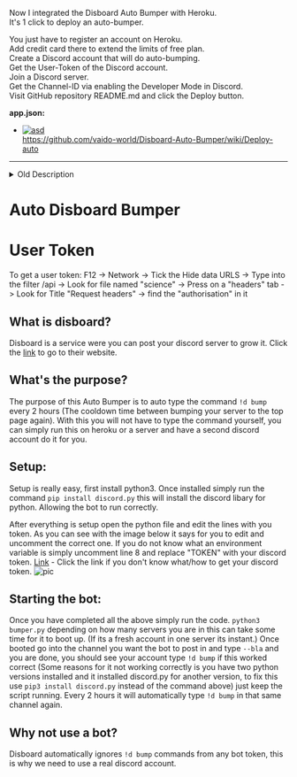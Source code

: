 
Now I integrated the Disboard Auto Bumper with Heroku.   
It's 1 click to deploy an auto-bumper. 

You just have to register an account on Heroku.  
Add credit card there to extend the limits of free plan.  
Create a Discord account that will do auto-bumping.  
Get the User-Token of the Discord account.  
Join a Discord server.  
Get the Channel-ID via enabling the Developer Mode in Discord.  
Visit GitHub repository README.md and click the Deploy button.  

**app.json:**   
* [![asd](https://camo.githubusercontent.com/bcffcd4a539d4b3c4bde97e0cea7503b9ac8d751ff8e4b5c5ad007a0eb59f518/68747470733a2f2f7777772e6865726f6b7563646e2e636f6d2f6465706c6f792f627574746f6e2e706e67)](https://www.heroku.com/deploy/?template=https://github.com/vaido-world/Disboard-Auto-Bumper)  
https://github.com/vaido-world/Disboard-Auto-Bumper/wiki/Deploy-auto

---
<details>
    <summary>Old Description</summary>
Create a new Discord account.   
Get the UserToken. https://github.com/vaido-world/Disboard-Auto-Bumper/blob/master/UserToken2021.md  
Join a server with it.     
Activate Discord Developer's mode for the Discord account.    
Left click the wanted channel.    
Copy the Channel ID.  

Create Heroku account and and log-in into Heroku.
  
Deploy the Discord Bot based on your Discord UserToken and Channel ID.  
  
</details>






# Auto Disboard Bumper

# User Token 
To get a user token: F12 -> Network -> Tick the Hide data URLS -> Type into the filter /api -> Look for file named "science" -> Press on a "headers" tab -> Look for Title "Request headers" -> find the "authorisation" in it

## What is disboard?
Disboard is a service were you can post your discord server to grow it. Click the [link](https://disboard.org/) to go to their website.

## What's the purpose?
The purpose of this Auto Bumper is to auto type the command `!d bump` every 2 hours (The cooldown time between bumping your server to the top page again). With this you will not have to type the command yourself, you can simply run this on heroku or a server and have a second discord account do it for you.

## Setup:
Setup is really easy, first install python3. Once installed simply run the command `pip install discord.py` this will install the discord libary for python. Allowing the bot to run correctly. 

After everything is setup open the python file and edit the lines with you token. As you can see with the image below it says for you to edit and uncomment the correct one. If you do not know what an environment variable is simply uncomment line 8 and replace "TOKEN" with your discord token. [Link](https://www.youtube.com/watch?v=tI1lzqzLQCs) - Click the link if you don't know what/how to get your discord token.
![pic](https://user-images.githubusercontent.com/21064622/120111142-70a50a80-c179-11eb-9380-6433c2e5f8cc.png)


## Starting the bot:
Once you have completed all the above simply run the code. `python3 bumper.py` depending on how many servers you are in this can take some time for it to boot up. (If its a fresh account in one server its instant.) Once booted go into the channel you want the bot to post in and type `--bla` and you are done, you should see your account type `!d bump` if this worked correct (Some reasons for it not working correctly is you have two python versions installed and it installed discord.py for another version, to fix this use `pip3 install discord.py` instead of the command above) just keep the script running. Every 2 hours it will automatically type `!d bump` in that same channel again.

## Why not use a bot?
Disboard automatically ignores `!d bump` commands from any bot token, this is why we need to use a real discord account.
